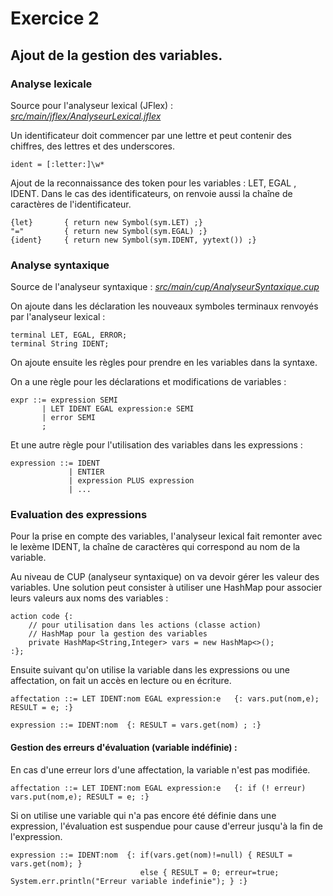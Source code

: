 # Exercice 2

## Ajout de la gestion des variables.

### Analyse lexicale
Source pour l'analyseur lexical (JFlex) : *[src/main/jflex/AnalyseurLexical.jflex](src/main/jflex/AnalyseurLexical.jflex)*

Un identificateur doit commencer par une lettre et peut contenir des chiffres, des lettres et des underscores.

```JFLEX
ident = [:letter:]\w*
```

Ajout de la reconnaissance des token pour les variables : LET, EGAL , IDENT.
Dans le cas des identificateurs, on renvoie aussi la chaîne de caractères de l'identificateur.

```JFLEX
{let}		{ return new Symbol(sym.LET) ;}
"="			{ return new Symbol(sym.EGAL) ;}
{ident}		{ return new Symbol(sym.IDENT, yytext()) ;}
```

### Analyse syntaxique
Source de l'analyseur syntaxique : *[src/main/cup/AnalyseurSyntaxique.cup](src/main/cup/AnalyseurSyntaxique.cup)*

On ajoute dans les déclaration les nouveaux symboles terminaux renvoyés par l'analyseur lexical :

```
terminal LET, EGAL, ERROR; 
terminal String IDENT;
```

On ajoute ensuite les règles pour prendre en les variables dans la syntaxe.

On a une règle pour les déclarations et modifications de variables :

```
expr ::= expression SEMI
       | LET IDENT EGAL expression:e SEMI
       | error SEMI
	   ;
```

Et une autre règle pour l'utilisation des variables dans les expressions :

```
expression ::= IDENT
             | ENTIER
             | expression PLUS expression
             | ...
```

### Evaluation des expressions
Pour la prise en compte des variables, l'analyseur lexical fait remonter avec le lexème IDENT, 
la chaîne de caractères qui correspond au nom de la variable.

Au niveau de CUP (analyseur syntaxique) on va devoir gérer les valeur des variables. 
Une solution peut consister à utiliser une HashMap pour associer leurs valeurs aux noms des variables : 

```
action code {: 
    // pour utilisation dans les actions (classe action)
	// HashMap pour la gestion des variables
	private HashMap<String,Integer> vars = new HashMap<>();
:};
```

Ensuite suivant qu'on utilise la variable dans les expressions ou une affectation, 
on fait un accès en lecture ou en écriture.

```
affectation ::= LET IDENT:nom EGAL expression:e   {: vars.put(nom,e); RESULT = e; :}
```

```
expression ::= IDENT:nom  {: RESULT = vars.get(nom) ; :}
```

#### Gestion des erreurs d'évaluation (variable indéfinie) : 
En cas d'une erreur lors d'une affectation, la variable n'est pas modifiée.

```
affectation ::= LET IDENT:nom EGAL expression:e   {: if (! erreur) vars.put(nom,e); RESULT = e; :}
```

Si on utilise une variable qui n'a pas encore été définie dans une expression, 
l'évaluation est suspendue pour cause d'erreur jusqu'à la fin de l'expression. 

```
expression ::= IDENT:nom  {: if(vars.get(nom)!=null) { RESULT = vars.get(nom); } 
                             else { RESULT = 0; erreur=true; System.err.println("Erreur variable indefinie"); } :}
```

